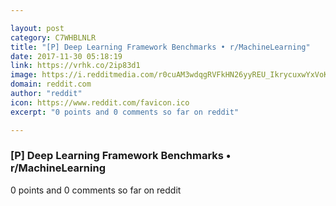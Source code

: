```yaml
---

layout: post
category: C7WHBLNLR
title: "[P] Deep Learning Framework Benchmarks • r/MachineLearning"
date: 2017-11-30 05:18:19
link: https://vrhk.co/2ip83d1
image: https://i.redditmedia.com/r0cuAM3wdqgRVFkHN26yyREU_IkrycuxwYxVoKb91nQ.jpg?w=320&s=24bb38b6be2b6b1c5eb900d4491f7ebb
domain: reddit.com
author: "reddit"
icon: https://www.reddit.com/favicon.ico
excerpt: "0 points and 0 comments so far on reddit"

---
```


### [P] Deep Learning Framework Benchmarks • r/MachineLearning

0 points and 0 comments so far on reddit